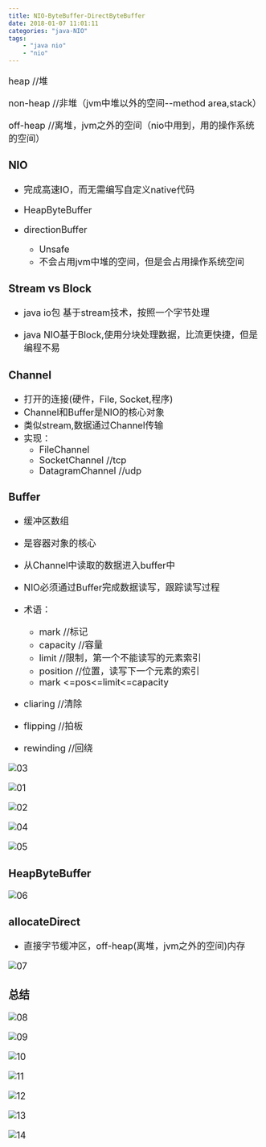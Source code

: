 ```yaml
---
title: NIO-ByteBuffer-DirectByteBuffer
date: 2018-01-07 11:01:11
categories: "java-NIO"
tags:
	- "java nio"
	- "nio"
---
```

<font size=4 >

heap  			//堆

non-heap     //非堆（jvm中堆以外的空间--method area,stack）

off-heap     //离堆，jvm之外的空间（nio中用到，用的操作系统的空间）

### NIO

* 完成高速IO，而无需编写自定义native代码

* HeapByteBuffer

* directionBuffer    
	* Unsafe
	* 不会占用jvm中堆的空间，但是会占用操作系统空间

### Stream vs Block

* java io包 基于stream技术，按照一个字节处理

* java NIO基于Block,使用分块处理数据，比流更快捷，但是编程不易

### Channel
* 打开的连接(硬件，File, Socket,程序)
* Channel和Buffer是NIO的核心对象
* 类似stream,数据通过Channel传输
* 实现：
	* FileChannel
	* SocketChannel     //tcp
	* DatagramChannel   //udp 	

	
	
### Buffer
* 缓冲区数组
* 是容器对象的核心
* 从Channel中读取的数据进入buffer中
* NIO必须通过Buffer完成数据读写，跟踪读写过程
* 术语：
	* mark        //标记
	* capacity	 //容量
	* limit		 //限制，第一个不能读写的元素索引
	* position	 //位置，读写下一个元素的索引
	* mark <=pos<=limit<=capacity 
	
* cliaring    //清除

* flipping    //拍板

* rewinding   //回绕


![03](https://raw.githubusercontent.com/sheltonliu/sheltonliu.github.io/myhexo/blog/MarkdownPhotos/2018/01/07/java-nio-003.png)


![01](https://raw.githubusercontent.com/sheltonliu/sheltonliu.github.io/myhexo/blog/MarkdownPhotos/2018/01/07/java-nio-01.png)

![02](https://raw.githubusercontent.com/sheltonliu/sheltonliu.github.io/myhexo/blog/MarkdownPhotos/2018/01/07/java-nio-002.png)

![04](https://raw.githubusercontent.com/sheltonliu/sheltonliu.github.io/myhexo/blog/MarkdownPhotos/2018/01/07/java-nio-004.png)

![05](https://raw.githubusercontent.com/sheltonliu/sheltonliu.github.io/myhexo/blog/MarkdownPhotos/2018/01/07/java-nio-005.png)



### HeapByteBuffer

![06](https://raw.githubusercontent.com/sheltonliu/sheltonliu.github.io/hexo/blog/MarkdownPhotos/2018/01/07/java-nio-06.png)


### allocateDirect

* 直接字节缓冲区，off-heap(离堆，jvm之外的空间)内存

![07](https://raw.githubusercontent.com/sheltonliu/sheltonliu.github.io/hexo/blog/MarkdownPhotos/2018/01/07/java-nio-07.png)



### 总结

![08](https://raw.githubusercontent.com/sheltonliu/sheltonliu.github.io/hexo/blog/MarkdownPhotos/2018/01/07/java-nio-08.png)


![09](https://raw.githubusercontent.com/sheltonliu/sheltonliu.github.io/hexo/blog/MarkdownPhotos/2018/01/07/java-nio-09.png)

![10](https://raw.githubusercontent.com/sheltonliu/sheltonliu.github.io/hexo/blog/MarkdownPhotos/2018/01/07/java-nio-10.png)

![11](https://raw.githubusercontent.com/sheltonliu/sheltonliu.github.io/hexo/blog/MarkdownPhotos/2018/01/07/java-nio-11.png)

![12](https://raw.githubusercontent.com/sheltonliu/sheltonliu.github.io/hexo/blog/MarkdownPhotos/2018/01/07/java-nio-12.png)

![13](https://raw.githubusercontent.com/sheltonliu/sheltonliu.github.io/hexo/blog/MarkdownPhotos/2018/01/07/java-nio-13.png)

![14](https://raw.githubusercontent.com/sheltonliu/sheltonliu.github.io/hexo/blog/MarkdownPhotos/2018/01/07/java-nio-14.png)




